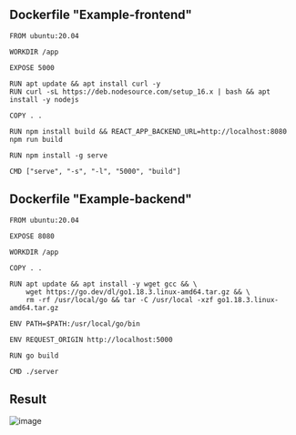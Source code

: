 ## Dockerfile "Example-frontend"

```
FROM ubuntu:20.04

WORKDIR /app

EXPOSE 5000

RUN apt update && apt install curl -y
RUN curl -sL https://deb.nodesource.com/setup_16.x | bash && apt install -y nodejs

COPY . .

RUN npm install build && REACT_APP_BACKEND_URL=http://localhost:8080 npm run build

RUN npm install -g serve

CMD ["serve", "-s", "-l", "5000", "build"]

```

## Dockerfile "Example-backend"

```
FROM ubuntu:20.04

EXPOSE 8080

WORKDIR /app

COPY . .

RUN apt update && apt install -y wget gcc && \
    wget https://go.dev/dl/go1.18.3.linux-amd64.tar.gz && \
    rm -rf /usr/local/go && tar -C /usr/local -xzf go1.18.3.linux-amd64.tar.gz

ENV PATH=$PATH:/usr/local/go/bin

ENV REQUEST_ORIGIN http://localhost:5000

RUN go build

CMD ./server

```

## Result 

![image](https://user-images.githubusercontent.com/75350516/176378055-60587ca4-8dcd-45d0-8c20-0e4a2c3973b0.png)


